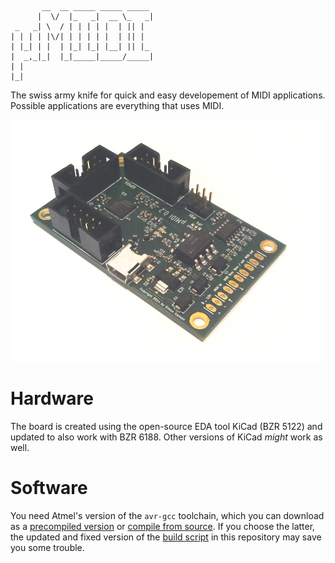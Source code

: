 ```
       __  __ _____ _____ _____ 
      |  \/  |_   _|  __ \_   _|
 _   _| \  / | | | | |  | || |  
| | | | |\/| | | | | |  | || |  
| |_| | |  | |_| |_| |__| || |_ 
|  _,_|_|  |_|_____|_____/_____|
| |                             
|_|                             
```


The swiss army knife for quick and easy developement of MIDI applications. Possible applications are everything that uses MIDI.

![The uMIDI board](doc/hardware/board.jpg)

# Hardware
The board is created using the open-source EDA tool KiCad (BZR 5122) and updated to also work with BZR 6188. Other versions of KiCad *might* work as well.

# Software
You need Atmel's version of the `avr-gcc` toolchain, which you can download as a [precompiled version](http://www.atmel.com/tools/ATMELAVRTOOLCHAINFORLINUX.aspx) or [compile from source](http://distribute.atmel.no/tools/opensource/Atmel-AVR-GNU-Toolchain/3.4.5/). If you choose the latter, the updated and fixed version of the [build script](https://raw.githubusercontent.com/theFork/uMIDI/master/software/toolchain/build-avr8-gnu-toolchain-git.sh) in this repository may save you some trouble.
